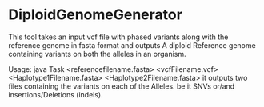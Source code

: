 # DiploidGenomeGenerator
This tool takes an input vcf file with phased variants along with the reference genome in fasta format and outputs A diploid Reference genome containing variants on both the alleles in an organism. 

Usage: java Task <referencefilename.fasta> <vcfFilename.vcf>  <Haplotype1Filename.fasta> <Haplotype2Filename.fasta>
it outputs two files containing the variants on each of the Alleles. be it SNVs or/and insertions/Deletions (indels).
